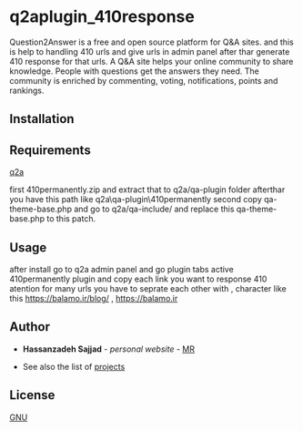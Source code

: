 # q2aplugin_410response
Question2Answer is a free and open source platform for Q&amp;A sites. and this is help to handling 410 urls and give urls in admin panel after thar generate 410 response for that urls.
A Q&A site helps your online community to share knowledge. People with questions get the answers they need. The community is enriched by commenting, voting, notifications, points and rankings.

## Installation
## Requirements
[q2a](http://question2answer.org)

first 410permanently.zip and extract that to q2a/qa-plugin folder afterthar you have this path like q2a\qa-plugin\410permanently
second copy qa-theme-base.php and go to q2a/qa-include/ and replace this qa-theme-base.php to this patch.

## Usage
after install go to q2a admin panel and go plugin tabs active 410permanently plugin and copy each link you want to response 410 atention for many urls you have to seprate each other with , character like this
https://balamo.ir/blog/ ,
https://balamo.ir

## Author

* **Hassanzadeh Sajjad** - *personal website* - [MR](http://mrhassanzadeh.ir)

- See also the list of [projects](https://github.com/Hassanzadeh-sd?tab=repositories)

## License
[GNU](http://www.gnu.org/licenses/gpl.html.)

